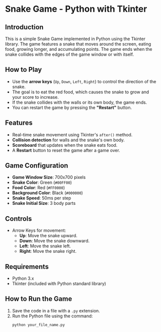 # Snake Game - Python with Tkinter

## Introduction
This is a simple Snake Game implemented in Python using the Tkinter library. The game features a snake that moves around the screen, eating food, growing longer, and accumulating points. The game ends when the snake collides with the edges of the game window or with itself.

## How to Play
- Use the **arrow keys** (`Up`, `Down`, `Left`, `Right`) to control the direction of the snake.
- The goal is to eat the red food, which causes the snake to grow and your score to increase.
- If the snake collides with the walls or its own body, the game ends.
- You can restart the game by pressing the **"Restart"** button.

## Features
- Real-time snake movement using Tkinter's `after()` method.
- **Collision detection** for walls and the snake's own body.
- **Scoreboard** that updates when the snake eats food.
- A **Restart** button to reset the game after a game over.

## Game Configuration
- **Game Window Size**: 700x700 pixels
- **Snake Color**: Green (`#00FF00`)
- **Food Color**: Red (`#FF0000`)
- **Background Color**: Black (`#000000`)
- **Snake Speed**: 50ms per step
- **Snake Initial Size**: 3 body parts

## Controls
- Arrow Keys for movement:
  - **Up**: Move the snake upward.
  - **Down**: Move the snake downward.
  - **Left**: Move the snake left.
  - **Right**: Move the snake right.

## Requirements
- Python 3.x
- Tkinter (included with Python standard library)

## How to Run the Game
1. Save the code in a file with a `.py` extension.
2. Run the Python file using the command:  
   ```bash
   python your_file_name.py
